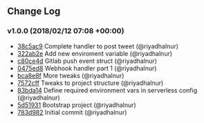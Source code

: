 ## Change Log

### v1.0.0 (2018/02/12 07:08 +00:00)
- [38c5ac9](https://github.com/riyadhalnur/lambda-twitter-blog-hook/commit/38c5ac9f4d779498e9cbcb602634cfe4fc81b0f2) Complete handler to post tweet (@riyadhalnur)
- [322ab2e](https://github.com/riyadhalnur/lambda-twitter-blog-hook/commit/322ab2e88ea49ab5551bbf5e545740e23af0279e) Add new enviroment variable (@riyadhalnur)
- [c80ce4d](https://github.com/riyadhalnur/lambda-twitter-blog-hook/commit/c80ce4d1d1125f960f506d03f642e5ecbf3b543c) Gitlab push event struct (@riyadhalnur)
- [0475ed8](https://github.com/riyadhalnur/lambda-twitter-blog-hook/commit/0475ed8e3706ccf3d320eee2036a019d0ea183e0) Webhook handler part 1 (@riyadhalnur)
- [bca8e8f](https://github.com/riyadhalnur/lambda-twitter-blog-hook/commit/bca8e8f670a136d035843ca817fe897afc3587e5) More tweaks (@riyadhalnur)
- [7572cff](https://github.com/riyadhalnur/lambda-twitter-blog-hook/commit/7572cff58bf555dec018d0f0e074c52a6a98b0cb) Tweaks to project structure (@riyadhalnur)
- [83bda14](https://github.com/riyadhalnur/lambda-twitter-blog-hook/commit/83bda144e7dec0b24e6249e4dddbbb79c4098f03) Define required environment vars in serverless config (@riyadhalnur)
- [5d51931](https://github.com/riyadhalnur/lambda-twitter-blog-hook/commit/5d51931902bd8f708e8d16ef312ccfee515be2ae) Bootstrap project (@riyadhalnur)
- [783d982](https://github.com/riyadhalnur/lambda-twitter-blog-hook/commit/783d9825d878b5c87add4e5ccf51493ecb3efa38) Initial commit (@riyadhalnur)